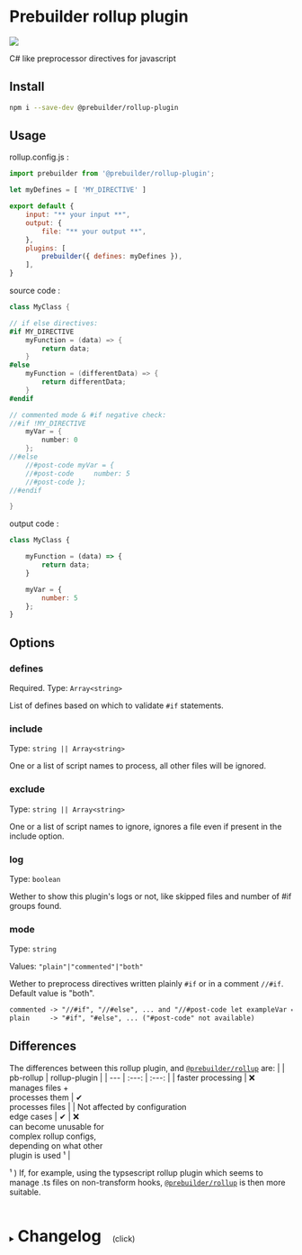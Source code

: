 # Prebuilder rollup plugin

<p>
    <a href="https://www.npmjs.com/package/@prebuilder/rollup-plugin" alt="Npm version">
        <img src="https://img.shields.io/npm/v/@prebuilder/rollup-plugin">
    </a>
</p>

 C# like preprocessor directives for javascript

## Install

```sh
npm i --save-dev @prebuilder/rollup-plugin
```

## Usage

rollup.config.js :

```js
import prebuilder from '@prebuilder/rollup-plugin';

let myDefines = [ 'MY_DIRECTIVE' ]

export default {
    input: "** your input **",
    output: {
        file: "** your output **",
    },
    plugins: [
        prebuilder({ defines: myDefines }),
    ],
}
```

source code :

```c#
class MyClass {

// if else directives:
#if MY_DIRECTIVE
    myFunction = (data) => {
        return data;
    }
#else
    myFunction = (differentData) => {
        return differentData;
    }
#endif

// commented mode & #if negative check:
//#if !MY_DIRECTIVE
    myVar = {
        number: 0
    };
//#else
    //#post-code myVar = {
    //#post-code     number: 5
    //#post-code };
//#endif

}
```

output code :

```js
class MyClass {

    myFunction = (data) => {
        return data;
    }

    myVar = {
        number: 5
    };
}
```

## Options

### defines
Required. Type: `Array<string>`

List of defines based on which to validate `#if` statements.

### include
Type: `string || Array<string>`

One or a list of script names to process, all other files will be ignored.

### exclude
Type: `string || Array<string>`

One or a list of script names to ignore, ignores a file even if present in the include option.

### log
Type: `boolean`

Wether to show this plugin's logs or not, like skipped files and number of #if groups found.

### mode
Type: `string`

Values: `"plain"|"commented"|"both"`

Wether to preprocess directives written plainly `#if` or in a comment `//#if`. Default value is "both".
```txt
commented -> "//#if", "//#else", ... and "//#post-code let exampleVar = 5;"
plain     -> "#if", "#else", ... ("#post-code" not available)
```

## Differences
The differences between this rollup plugin, and [`@prebuilder/rollup`](https://github.com/prebuilderjs/rollup) are:
|                                               |        pb-rollup      |   rollup-plugin   |
|    ---                                        |          :---:        |      :---:        |
| faster processing                             | ❌<br>manages files +<br>processes them                    | ✔ <br>processes files              |
| Not affected by configuration<br>edge cases   | ✔                    | ❌<br>can become unusable for<br> complex rollup configs,<br> depending on what other<br> plugin is used ¹                |

¹ ) If, for example, using the typsescript rollup plugin which seems to manage .ts files on non-transform hooks, [`@prebuilder/rollup`](https://github.com/prebuilderjs/rollup) is then more suitable.

<details>
<summary>
  <h1 style="display:inline-block">Changelog</h1>
  <span style="white-space: pre;">    (click)</span>
</summary>

### v 1.1
- added negative #if check (#if !value)

### v 1.2
- added include & exclude files option

### v 1.3
- added optional debug logging

### v 1.3.1
- improved log messages

### v1.3.3
bugfixes:
- incorrect code output when an if-else statement is unfulfilled

changes:
- added debug log info on each processed "if group"
- better debug log formatting

### v1.3.4

- Separated processing functions from plugin in a separate library.
This allows for use with node & for other plugins.

### v1.3.5

- Update to rollup 3

### v1.4.0

- Added commented directives mode

</details>
